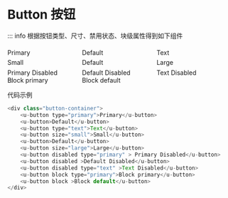 # Button 按钮
::: info
根据按钮类型、尺寸、禁用状态、块级属性得到如下组件
<div class="button-container">
    <u-button type="primary">Primary</u-button>
    <u-button>Default</u-button>
    <u-button type="text">Text</u-button>
    <u-button size="small">Small</u-button>
    <u-button>Default</u-button>
    <u-button size="large">Large</u-button>
    <u-button disabled type="primary" > Primary Disabled</u-button>
    <u-button disabled >Default Disabled</u-button>
    <u-button disabled type="text" >Text Disabled</u-button>
    <u-button block type="primary">Block primary</u-button>
    <u-button block >Block default</u-button>
</div>
:::

代码示例
```js
<div class="button-container">
    <u-button type="primary">Primary</u-button>
    <u-button>Default</u-button>
    <u-button type="text">Text</u-button>
    <u-button size="small">Small</u-button>
    <u-button>Default</u-button>
    <u-button size="large">Large</u-button>
    <u-button disabled type="primary" > Primary Disabled</u-button>
    <u-button disabled >Default Disabled</u-button>
    <u-button disabled type="text" >Text Disabled</u-button>
    <u-button block type="primary">Block primary</u-button>
    <u-button block >Block default</u-button>
</div>
```

<style>
  .button-container{
    display:grid;
    grid-template-columns: repeat(3, 33.33%);
    grid-template-rows: repeat(3, 33.33%);
    align-items: end; /* 将行内元素底部对齐 */

    .u-btn{
      margin:10px;
    }
  }
  .button-container .u-btn:nth-child(10) {
    grid-column: 1 / span 3; /* 让第*个元素跨越三列，占满整行 */
  }
  .button-container .u-btn:nth-child(11) {
    grid-column: 1 / span 3;
  }
</style>